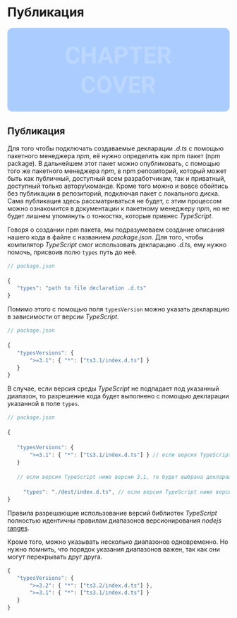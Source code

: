 # Публикация
![Chapter Cover](./images/chapter-cover.png)
## Публикация


Для того чтобы подключать создаваемые декларации *.d.ts* с помощью пакетного менеджера *npm*, её нужно определить как npm пакет (npm package). В дальнейшем этот пакет можно опубликовать, с помощью того же пакетного менеджера *npm*, в npm репозиторий, который может быть как публичный, доступный всем разработчикам, так и приватный, доступный только автору\команде. Кроме того можно и вовсе обойтись без публикации в репозиторий, подключая пакет с локального диска. Сама публикация здесь рассматриваться не будет, с этим процессом можно ознакомится в документации к пакетному менеджеру *npm*, но не будет лишнем упомянуть о тонкостях, которые привнес *TypeScript*.


Говоря о создании npm пакета, мы подразумеваем создание описания нашего кода в файле с названием *package.json*. Для того, чтобы компилятор *TypeScript* смог использовать декларацию *.d.ts*, ему нужно помочь, присвоив полю `types` путь до неё. 



~~~~~typescript
// package.json

{
   "types": "path to file declaration .d.ts"
}
~~~~~

Помимо этого с помощью поля `typesVersion` можно указать декларацию в зависимости от версии *TypeScript*.

~~~~~typescript
// package.json

{
   "typesVersions": {
       ">=3.1": { "*": ["ts3.1/index.d.ts"] }
   }
}
~~~~~

В случае, если версия среды *TypeScript* не подпадает под указанный диапазон, то разрешение кода будет выполнено с помощью декларации указанной в поле `types`.

~~~~~typescript
// package.json

{
  
   "typesVersions": {
       ">=3.1": { "*": ["ts3.1/index.d.ts"] } // если версия TypeScript выше либо равна 3.1
   }

   // если версия TypeScript ниже версии 3.1, то будет выбрана декларация указана в поле types

     "types": "./dest/index.d.ts", // если версия TypeScript ниже версии 3.1
}
~~~~~

Правила разрешающие использование версий библиотек *TypeScript* полностью идентичны правилам диапазонов версионирования *nodejs* [ranges](https://github.com/npm/node-semver#ranges).

Кроме того, можно указывать несколько диапазонов одновременно. Но нужно помнить, что порядок указания диапазонов важен, так как они могут перекрывать друг друга.

~~~~~typescript
{
   "typesVersions": {
       ">=3.2": { "*": ["ts3.2/index.d.ts"] },
       ">=3.1": { "*": ["ts3.1/index.d.ts"] }
   }
}
~~~~~
